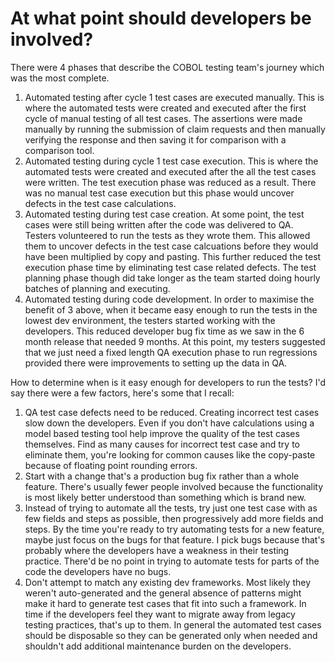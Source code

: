 # At what point should developers be involved?

There were 4 phases that describe the COBOL testing team's journey which was the most complete.

1. Automated testing after cycle 1 test cases are executed manually. 
This is where the automated tests were created and executed after the first cycle of manual testing of all test cases. 
The assertions were made manually by running the submission of claim requests and then manually verifying the response and then saving it for comparison with a comparison tool.
2. Automated testing during cycle 1 test case execution.
This is where the automated tests were created and executed after the all the test cases were written. 
The test execution phase was reduced as a result.
There was no manual test case execution but this phase would uncover defects in the test case calculations.
3. Automated testing during test case creation.
At some point, the test cases were still being written after the code was delivered to QA.
Testers volunteered to run the tests as they wrote them. 
This allowed them to uncover defects in the test case calcuations before they would have been multiplied by copy and pasting.
This further reduced the test execution phase time by eliminating test case related defects.
The test planning phase though did take longer as the team started doing hourly batches of planning and executing.
4. Automated testing during code development.
In order to maximise the benefit of 3 above, when it became easy enough to run the tests in the lowest dev environment, the testers started working with the developers.
This reduced developer bug fix time as we saw in the 6 month release that needed 9 months.
At this point, my testers suggested that we just need a fixed length QA execution phase to run regressions provided there were improvements to setting up the data in QA.

How to determine when is it easy enough for developers to run the tests?
I'd say there were a few factors, here's some that I recall:

1. QA test case defects need to be reduced. Creating incorrect test cases slow down the developers. 
Even if you don't have calculations using a model based testing tool help improve the quality of the test cases themselves.
Find as many causes for incorrect test case and try to eliminate them, you're looking for common causes like the copy-paste because of floating point rounding errors.
2. Start with a change that's a production bug fix rather than a whole feature. 
There's usually fewer people involved because the functionality is most likely better understood than something which is brand new.
3. Instead of trying to automate all the tests, try just one test case with as few fields and steps as possible, then progressively add more fields and steps.
By the time you're ready to try automating tests for a new feature, maybe just focus on the bugs for that feature. 
I pick bugs because that's probably where the developers have a weakness in their testing practice.
There'd be no point in trying to automate tests for parts of the code the developers have no bugs.
4. Don't attempt to match any existing dev frameworks. 
Most likely they weren't auto-generated and the general absence of patterns might make it hard to generate test cases that fit into such a framework.
In time if the developers feel they want to migrate away from legacy testing practices, that's up to them.
In general the automated test cases should be disposable so they can be generated only when needed and shouldn't add additional maintenance burden on the developers.
